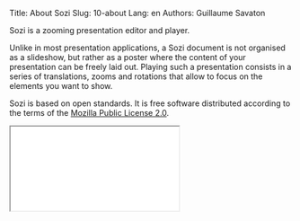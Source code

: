 Title: About Sozi
Slug: 10-about
Lang: en
Authors: Guillaume Savaton

Sozi is a zooming presentation editor and player.

Unlike in most presentation applications, a Sozi document is not organised as a slideshow,
but rather as a poster where the content of your presentation can be freely laid out.
Playing such a presentation consists in a series of translations, zooms and rotations
that allow to focus on the elements you want to show.

Sozi is based on open standards.
It is free software distributed according to the terms of the
[Mozilla Public License 2.0](http://www.mozilla.org/MPL/2.0/).

<iframe class="sozi" src="|filename|/presentations/this-is-not-a-slideshow.sozi.html">
</iframe>
